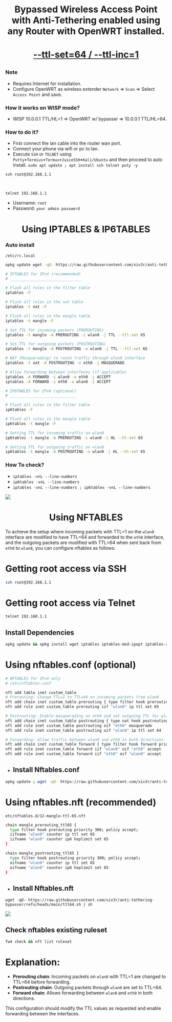<h1 align="center"> Bypassed Wireless Access Point with Anti-Tethering enabled using any Router with OpenWRT installed.

<h1 align="center">
  
  [--ttl-set=64 / --ttl-inc=1](https://www.linuxtopia.org/Linux_Firewall_iptables/x4799.html)
 
</h1>

### Note
   * Requires Internet for installation.
   * Configure OpenWRT as wireless extender `Network` => `Scan` => Select `Access Point` and save.

### How it works on WISP mode?
   * WISP 10.0.0.1 TTL/HL=1 => OpenWRT w/ bypasser => 10.0.0.1 TTL/HL=64.
   
### How to do it?
   - First connect the lan cable into the router wan port.
   - Connect your phone via wifi or pc to lan.
   - Execute `SSH` or `TELNET` using `Putty`•`Termius`•`Termux`•`JuiceSSH`•`Kali/Ubuntu` and then proceed to auto install.
    `sudo apt update ; apt install ssh telnet puty -y`

    ssh root@192.168.1.1
  
   <br>
   
    telnet 192.168.1.1
  
   * Username: `root`
   * Password: `your admin password`

<h1 align="center"> Using IPTABLES & IP6TABLES </h1>
     
### Auto install
`/etc/rc.local`
```sh
opkg update wget -qO- https://raw.githubusercontent.com/xiv3r/anti-tethering-bypasser/refs/heads/main/iptables.sh | sh
```
```sh
# IPTABLES for IPv4 (recommended)
# _______________________________

# Flush all rules in the filter table
iptables -F

# Flush all rules in the nat table
iptables -t nat -F

# Flush all rules in the mangle table
iptables -t mangle -F

# Set TTL for incoming packets (PREROUTING)
iptables -t mangle -A PREROUTING -i wlan0 -j TTL --ttl-set 65

# Set TTL for outgoing packets (POSTROUTING)
iptables -t mangle -A POSTROUTING -o wlan0 -j TTL --ttl-set 65

# NAT (Masquerading) to route traffic through wlan0 interface
iptables -t nat -A POSTROUTING -o eth0 -j MASQUERADE

# Allow forwarding between interfaces (if applicable)
iptables -A FORWARD -i wlan0 -o eth0 -j ACCEPT
iptables -A FORWARD -i eth0 -o wlan0 -j ACCEPT
```
```sh
# IP6TABLES for IPv6 (optional)
# _____________________________

# Flush all rules in the filter table
ip6tables -F

# Flush all rules in the mangle table
ip6tables -t mangle -F

# Setting TTL for incoming traffic on wlan0
ip6tables -t mangle -A PREROUTING -i wlan0 -j HL --hl-set 65

# Setting TTL for outgoing traffic on wlan0
ip6tables -t mangle -A POSTROUTING -o wlan0 -j HL --hl-set 65
```

### How To check?
   
   * `iptables -vnL --line-numbers`
   * `ip6tables -vnL --line-numbers`
   * `iptables -vnL --line-numbers ; ip6tables -vnL --line-numbers`
     
<img src="https://github.com/xiv3r/anti-tethering-bypasser/blob/main/Without TTL %26 With TTL.png">

<h1 align="center "> Using NFTABLES </h1>

To achieve the setup where incoming packets with TTL=1 on the `wlan0` interface are modified to have TTL=64 and forwarded to the `eth0` interface, and the outgoing packets are modified with TTL=64 when sent back from `eth0` to `wlan0`, you can configure nftables as follows:

# Getting root access via SSH
```sh
ssh root@192.168.1.1
```
# Getting root access via Telnet
```sh
telnet 192.168.1.1
```

## Install Dependencies 
```sh
opkg update && opkg install wget iptables iptables-mod-ipopt iptables-zz-legacy ip6tables ip6tables-zz-legacy nftables
```

# Using nftables.conf (optional)
```sh
# NFTABLES for IPv4 only
# /etc/nftables.conf

nft add table inet custom_table
# Prerouting: Change TTL=1 to TTL=64 on incoming packets from wlan0
nft add chain inet custom_table prerouting { type filter hook prerouting priority 0 \; }
nft add rule inet custom_table prerouting iif "wlan0" ip ttl set 65

# Postrouting: Enable masquerading on eth0 and set outgoing TTL for wlan0
nft add chain inet custom_table postrouting { type nat hook postrouting priority 100 \; }
nft add rule inet custom_table postrouting oif "eth0" masquerade
nft add rule inet custom_table postrouting oif "wlan0" ip ttl set 64

# Forwarding: Allow traffic between wlan0 and eth0 in both directions
nft add chain inet custom_table forward { type filter hook forward priority 0 \; }
nft add rule inet custom_table forward iif "wlan0" oif "eth0" accept
nft add rule inet custom_table forward iif "eth0" oif "wlan0" accept
```
- ## Install Nftables.conf
```sh
opkg update ; wget -qO- https://raw.githubusercontent.com/xiv3r/anti-tethering-bypasser/refs/heads/main/nftables.sh | sh
```

# Using nftables.nft (recommended)
`etc/nftables.d/12-mangle-ttl-65.nft`
```sh
chain mangle_prerouting_ttl65 {
  type filter hook prerouting priority 300; policy accept;
  iifname "wlan0" counter ip ttl set 65
  iifname "wlan0" counter ip6 hoplimit set 65
}

chain mangle_postrouting_ttl65 {
  type filter hook postrouting priority 300; policy accept;
  oifname "wlan0" counter ip ttl set 65
  oifname "wlan0" counter ip6 hoplimit set 65
}
```
- ## Install Nftables.nft
```
wget -qO- https://raw.githubusercontent.com/xiv3r/anti-tethering-bypasser/refs/heads/main/ttl64.sh | sh
```
<img src="https://github.com/xiv3r/anti-tethering-bypasser/blob/main/Nftables.nft.png">

## Check nftables existing ruleset
```sh
fw4 check && nft list ruleset
```
# Explanation:
- **Prerouting chain**: Incoming packets on `wlan0` with TTL=1 are changed to TTL=64 before forwarding.
- **Postrouting chain**: Outgoing packets through `wlan0` are set to TTL=64.
- **Forward chain**: Allows forwarding between `wlan0` and `eth0` in both directions.

This configuration should modify the TTL values as requested and enable forwarding between the interfaces.

